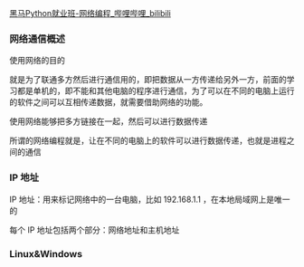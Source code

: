 [黑马Python就业班-网络编程_哔哩哔哩_bilibili](https://www.bilibili.com/video/BV164411E7VB/?spm_id_from=333.337.search-card.all.click&vd_source=4c0ecc73a7ed06609f30cb4e05cb32f5)

### 网络通信概述

使用网络的目的

就是为了联通多方然后进行通信用的，即把数据从一方传递给另外一方，前面的学习都是单机的，即不能和其他电脑的程序进行通信，为了可以在不同的电脑上运行的软件之间可以互相传递数据，就需要借助网络的功能。

使用网络能够把多方链接在一起，然后可以进行数据传递

所谓的网络编程就是，让在不同的电脑上的软件可以进行数据传递，也就是进程之间的通信

### IP 地址

IP 地址：用来标记网络中的一台电脑，比如 192.168.1.1 ，在本地局域网上是唯一的

每个 IP 地址包括两个部分：网络地址和主机地址

### Linux&Windows